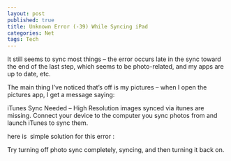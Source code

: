 ```yaml
---
layout: post
published: true
title: Unknown Error (-39) While Syncing iPad
categories: Net
tags: Tech
---
```

It still seems to sync most things – the error occurs late in the sync toward the end of the last step, which seems to be photo-related, and my apps are up to date, etc.  
  
The main thing I’ve noticed that’s off is my pictures – when I open the pictures app, I get a message saying:

iTunes Sync Needed – High Resolution images synced via itunes are missing. Connect your device to the computer you sync photos from and launch iTunes to sync them.

here is  simple solution for this error :

Try turning off photo sync completely, syncing, and then turning it back on.
